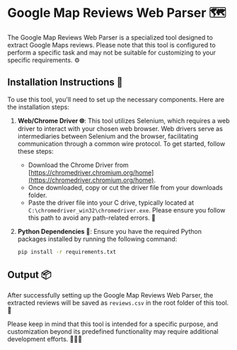 # Google Map Reviews Web Parser 🗺️

The Google Map Reviews Web Parser is a specialized tool designed to extract Google Maps reviews. Please note that this tool is configured to perform a specific task and may not be suitable for customizing to your specific requirements. ⚙️

## Installation Instructions 🚀

To use this tool, you'll need to set up the necessary components. Here are the installation steps:

1. **Web/Chrome Driver 🌐**: This tool utilizes Selenium, which requires a web driver to interact with your chosen web browser. Web drivers serve as intermediaries between Selenium and the browser, facilitating communication through a common wire protocol. To get started, follow these steps:

    - Download the Chrome Driver from [https://chromedriver.chromium.org/home](https://chromedriver.chromium.org/home).
    - Once downloaded, copy or cut the driver file from your downloads folder.
    - Paste the driver file into your C drive, typically located at `C:\chromedriver_win32\chromedriver.exe`. Please ensure you follow this path to avoid any path-related errors. 🚗

2. **Python Dependencies 🐍**: Ensure you have the required Python packages installed by running the following command:

    ```bash
    pip install -r requirements.txt
    ```

## Output 📦

After successfully setting up the Google Map Reviews Web Parser, the extracted reviews will be saved as `reviews.csv` in the root folder of this tool. 📄

Please keep in mind that this tool is intended for a specific purpose, and customization beyond its predefined functionality may require additional development efforts. 🔧👨‍💻
